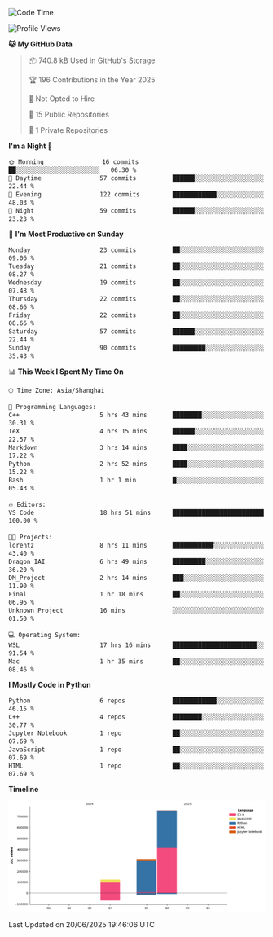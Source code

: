 <!--START_SECTION:waka-->
![Code Time](http://img.shields.io/badge/Code%20Time-312%20hrs%2055%20mins-blue)

![Profile Views](http://img.shields.io/badge/Profile%20Views-1-blue)

**🐱 My GitHub Data** 

> 📦 740.8 kB Used in GitHub's Storage 
 > 
> 🏆 196 Contributions in the Year 2025
 > 
> 🚫 Not Opted to Hire
 > 
> 📜 15 Public Repositories 
 > 
> 🔑 1 Private Repositories 
 > 
**I'm a Night 🦉** 

```text
🌞 Morning                16 commits          ██░░░░░░░░░░░░░░░░░░░░░░░   06.30 % 
🌆 Daytime                57 commits          ██████░░░░░░░░░░░░░░░░░░░   22.44 % 
🌃 Evening                122 commits         ████████████░░░░░░░░░░░░░   48.03 % 
🌙 Night                  59 commits          ██████░░░░░░░░░░░░░░░░░░░   23.23 % 
```
📅 **I'm Most Productive on Sunday** 

```text
Monday                   23 commits          ██░░░░░░░░░░░░░░░░░░░░░░░   09.06 % 
Tuesday                  21 commits          ██░░░░░░░░░░░░░░░░░░░░░░░   08.27 % 
Wednesday                19 commits          ██░░░░░░░░░░░░░░░░░░░░░░░   07.48 % 
Thursday                 22 commits          ██░░░░░░░░░░░░░░░░░░░░░░░   08.66 % 
Friday                   22 commits          ██░░░░░░░░░░░░░░░░░░░░░░░   08.66 % 
Saturday                 57 commits          ██████░░░░░░░░░░░░░░░░░░░   22.44 % 
Sunday                   90 commits          █████████░░░░░░░░░░░░░░░░   35.43 % 
```


📊 **This Week I Spent My Time On** 

```text
🕑︎ Time Zone: Asia/Shanghai

💬 Programming Languages: 
C++                      5 hrs 43 mins       ████████░░░░░░░░░░░░░░░░░   30.31 % 
TeX                      4 hrs 15 mins       ██████░░░░░░░░░░░░░░░░░░░   22.57 % 
Markdown                 3 hrs 14 mins       ████░░░░░░░░░░░░░░░░░░░░░   17.22 % 
Python                   2 hrs 52 mins       ████░░░░░░░░░░░░░░░░░░░░░   15.22 % 
Bash                     1 hr 1 min          █░░░░░░░░░░░░░░░░░░░░░░░░   05.43 % 

🔥 Editors: 
VS Code                  18 hrs 51 mins      █████████████████████████   100.00 % 

🐱‍💻 Projects: 
lorentz                  8 hrs 11 mins       ███████████░░░░░░░░░░░░░░   43.40 % 
Dragon_IAI               6 hrs 49 mins       █████████░░░░░░░░░░░░░░░░   36.20 % 
DM_Project               2 hrs 14 mins       ███░░░░░░░░░░░░░░░░░░░░░░   11.90 % 
Final                    1 hr 18 mins        ██░░░░░░░░░░░░░░░░░░░░░░░   06.96 % 
Unknown Project          16 mins             ░░░░░░░░░░░░░░░░░░░░░░░░░   01.50 % 

💻 Operating System: 
WSL                      17 hrs 16 mins      ███████████████████████░░   91.54 % 
Mac                      1 hr 35 mins        ██░░░░░░░░░░░░░░░░░░░░░░░   08.46 % 
```

**I Mostly Code in Python** 

```text
Python                   6 repos             ████████████░░░░░░░░░░░░░   46.15 % 
C++                      4 repos             ████████░░░░░░░░░░░░░░░░░   30.77 % 
Jupyter Notebook         1 repo              ██░░░░░░░░░░░░░░░░░░░░░░░   07.69 % 
JavaScript               1 repo              ██░░░░░░░░░░░░░░░░░░░░░░░   07.69 % 
HTML                     1 repo              ██░░░░░░░░░░░░░░░░░░░░░░░   07.69 % 
```



**Timeline**

![Lines of Code chart](https://raw.githubusercontent.com/LorenzLorentz/LorenzLorentz/main/assets/bar_graph.png)


 Last Updated on 20/06/2025 19:46:06 UTC
<!--END_SECTION:waka-->